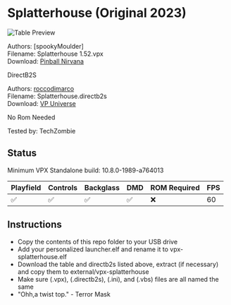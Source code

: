 # Splatterhouse (Original 2023)

![Table Preview](https://pinballnirvana.com/forums/attachments/sh-jpg.36091/)

Authors: [spookyMoulder]  
Filename: Splatterhouse 1.52.vpx  
Download: [Pinball Nirvana](https://pinballnirvana.com/forums/resources/splatterhouse-original.8071/)

DirectB2S

Authors: [roccodimarco](https://vpuniverse.com/profile/15135-roccodimarco/)  
Filename: Splatterhouse.directb2s  
Download: [VP Universe](https://vpuniverse.com/files/file/14131-splatterhouse-backglass/)

No Rom Needed

Tested by: TechZombie

## Status 

Minimum VPX Standalone build: 10.8.0-1989-a764013

| Playfield | Controls | Backglass | DMD | ROM Required | FPS | 
|-----------|----------|-----------|-----|--------------|-----|
| :white_check_mark: | :white_check_mark: | :white_check_mark: | :white_check_mark: | :x: | 60 |

## Instructions

- Copy the contents of this repo folder to your USB drive
- Add your personalized launcher.elf and rename it to vpx-splatterhouse.elf
- Download the table and directb2s listed above, extract (if necessary) and copy them to external/vpx-splatterhouse
- Make sure (.vpx), (.directb2s), (.ini), and (.vbs) files are all named the same
- "Ohh,a twist top." - Terror Mask
